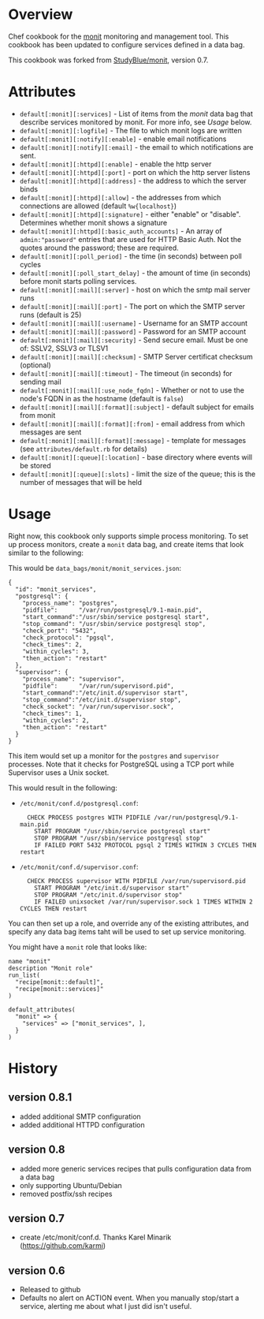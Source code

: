 Overview
========

Chef cookbook for the [monit](http://mmonit.com/monit/) monitoring and
management tool. This cookbook has been updated to configure services 
defined in a data bag.

This cookbook was forked from [StudyBlue/monit](https://github.com/StudyBlue/monit), version 0.7.

Attributes
==========


* `default[:monit][:services]` - List of items from the _monit_ data bag that describe services monitored by monit. For more info, see *Usage* below.
* `default[:monit][:logfile]` - The file to which monit logs are written
* `default[:monit][:notify][:enable]` - enable email notifications
* `default[:monit][:notify][:email]` - the email to which notifications are sent.
* `default[:monit][:httpd][:enable]` - enable the http server
* `default[:monit][:httpd][:port]` - port on which the http server listens
* `default[:monit][:httpd][:address]` - the address to which the server binds
* `default[:monit][:httpd][:allow]` - the addresses from which connections are allowed (default `%w{localhost}`)
* `default[:monit][:httpd][:signature]` - either "enable" or "disable". Determines whether monit shows a signature
* `default[:monit][:httpd][:basic_auth_accounts]` - An array of `admin:"password"` entries that are used for HTTP Basic Auth. Not the quotes around the password; these are required.
* `default[:monit][:poll_period]` - the time (in seconds) between poll cycles
* `default[:monit][:poll_start_delay]` - the amount of time (in seconds) before monit starts polling services.
* `default[:monit][:mail][:server]` - host on which the smtp mail server runs
* `default[:monit][:mail][:port]` - The port on which the SMTP server runs (default is 25)
* `default[:monit][:mail][:username]` - Username for an SMTP account
* `default[:monit][:mail][:password]` - Password for an SMTP account
* `default[:monit][:mail][:security]` - Send secure email. Must be one of: SSLV2, SSLV3 or TLSV1
* `default[:monit][:mail][:checksum]` - SMTP Server certificat checksum (optional)
* `default[:monit][:mail][:timeout]` - The timeout (in seconds) for sending mail
* `default[:monit][:mail][:use_node_fqdn]` - Whether or not to use the node's FQDN in as the hostname (default is `false`)
* `default[:monit][:mail][:format][:subject]` - default subject for emails from monit
* `default[:monit][:mail][:format][:from]` - email address from which messages are sent
* `default[:monit][:mail][:format][:message]` - template for messages (see `attributes/default.rb` for details)
* `default[:monit][:queue][:location]` - base directory where events will be stored
* `default[:monit][:queue][:slots]` - limit the size of the queue; this is the number of messages that will be held

Usage
=====

Right now, this cookbook only supports simple process monitoring. To set up process monitors, create a `monit` data bag, and create items that look similar to the following:

This would be `data_bags/monit/monit_services.json`:

    {
      "id": "monit_services",
      "postgresql": {
        "process_name": "postgres",
        "pidfile":      "/var/run/postgresql/9.1-main.pid",
        "start_command":"/usr/sbin/service postgresql start",
        "stop_command": "/usr/sbin/service postgresql stop",
        "check_port": "5432",
        "check_protocol": "pgsql",
        "check_times": 2,
        "within_cycles": 3,
        "then_action": "restart"
      },
      "supervisor": {
        "process_name": "supervisor",
        "pidfile":      "/var/run/supervisord.pid",
        "start_command":"/etc/init.d/supervisor start",
        "stop_command":"/etc/init.d/supervisor stop",
        "check_socket": "/var/run/supervisor.sock",
        "check_times": 1,
        "within_cycles": 2,
        "then_action": "restart"
      }
    }

This item would set up a monitor for the `postgres` and `supervisor` processes. Note that it checks for PostgreSQL using a TCP port while Supervisor uses a Unix socket.

This would result in the following:
* `/etc/monit/conf.d/postgresql.conf`:

        CHECK PROCESS postgres WITH PIDFILE /var/run/postgresql/9.1-main.pid
          START PROGRAM "/usr/sbin/service postgresql start"
          STOP PROGRAM "/usr/sbin/service postgresql stop"
          IF FAILED PORT 5432 PROTOCOL pgsql 2 TIMES WITHIN 3 CYCLES THEN restart

* `/etc/monit/conf.d/supervisor.conf`:

        CHECK PROCESS supervisor WITH PIDFILE /var/run/supervisord.pid
          START PROGRAM "/etc/init.d/supervisor start"
          STOP PROGRAM "/etc/init.d/supervisor stop"
          IF FAILED unixsocket /var/run/supervisor.sock 1 TIMES WITHIN 2 CYCLES THEN restart

You can then set up a role, and override any of the existing attributes, and specify any data bag items taht will be used to set up service monitoring.

You might have a `monit` role that looks like:

    name "monit"
    description "Monit role"
    run_list(
      "recipe[monit::default]",
      "recipe[monit::services]"
    )

    default_attributes(
      "monit" => {
        "services" => ["monit_services", ],
      }
    )
    

History
=======

version 0.8.1
-------------
 * added additional SMTP configuration
 * added additional HTTPD configuration

version 0.8
-----------
 * added more generic services recipes that pulls configuration data from a data bag
 * only supporting Ubuntu/Debian
 * removed postfix/ssh recipes

version 0.7
-----------
 * create /etc/monit/conf.d.  Thanks Karel Minarik (https://github.com/karmi)

version 0.6
-----------
 * Released to github
 * Defaults no alert on ACTION event.
   When you manually stop/start a service, alerting me about what I just did isn't useful.

